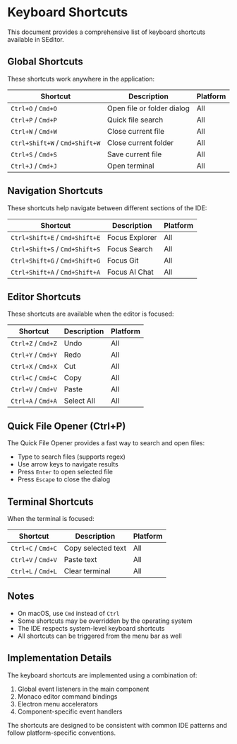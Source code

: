 # Keyboard Shortcuts

This document provides a comprehensive list of keyboard shortcuts available in SEditor.

## Global Shortcuts

These shortcuts work anywhere in the application:

| Shortcut                       | Description                | Platform |
| ------------------------------ | -------------------------- | -------- |
| `Ctrl+O` / `Cmd+O`             | Open file or folder dialog | All      |
| `Ctrl+P` / `Cmd+P`             | Quick file search          | All      |
| `Ctrl+W` / `Cmd+W`             | Close current file         | All      |
| `Ctrl+Shift+W` / `Cmd+Shift+W` | Close current folder       | All      |
| `Ctrl+S` / `Cmd+S`             | Save current file          | All      |
| `Ctrl+J` / `Cmd+J`             | Open terminal              | All      |

## Navigation Shortcuts

These shortcuts help navigate between different sections of the IDE:

| Shortcut                       | Description    | Platform |
| ------------------------------ | -------------- | -------- |
| `Ctrl+Shift+E` / `Cmd+Shift+E` | Focus Explorer | All      |
| `Ctrl+Shift+S` / `Cmd+Shift+S` | Focus Search   | All      |
| `Ctrl+Shift+G` / `Cmd+Shift+G` | Focus Git      | All      |
| `Ctrl+Shift+A` / `Cmd+Shift+A` | Focus AI Chat  | All      |

## Editor Shortcuts

These shortcuts are available when the editor is focused:

| Shortcut           | Description | Platform |
| ------------------ | ----------- | -------- |
| `Ctrl+Z` / `Cmd+Z` | Undo        | All      |
| `Ctrl+Y` / `Cmd+Y` | Redo        | All      |
| `Ctrl+X` / `Cmd+X` | Cut         | All      |
| `Ctrl+C` / `Cmd+C` | Copy        | All      |
| `Ctrl+V` / `Cmd+V` | Paste       | All      |
| `Ctrl+A` / `Cmd+A` | Select All  | All      |

## Quick File Opener (Ctrl+P)

The Quick File Opener provides a fast way to search and open files:

- Type to search files (supports regex)
- Use arrow keys to navigate results
- Press `Enter` to open selected file
- Press `Escape` to close the dialog

## Terminal Shortcuts

When the terminal is focused:

| Shortcut           | Description        | Platform |
| ------------------ | ------------------ | -------- |
| `Ctrl+C` / `Cmd+C` | Copy selected text | All      |
| `Ctrl+V` / `Cmd+V` | Paste text         | All      |
| `Ctrl+L` / `Cmd+L` | Clear terminal     | All      |

## Notes

- On macOS, use `Cmd` instead of `Ctrl`
- Some shortcuts may be overridden by the operating system
- The IDE respects system-level keyboard shortcuts
- All shortcuts can be triggered from the menu bar as well

## Implementation Details

The keyboard shortcuts are implemented using a combination of:

1. Global event listeners in the main component
2. Monaco editor command bindings
3. Electron menu accelerators
4. Component-specific event handlers

The shortcuts are designed to be consistent with common IDE patterns and follow platform-specific conventions.
